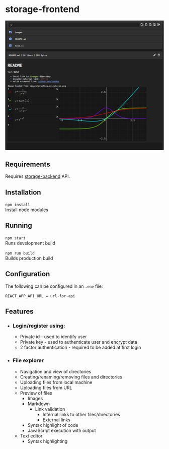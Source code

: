# storage-frontend

![Image of file explorer](docs/images/storage.png)

## Requirements

Requires [storage-backend](https://github.com/Toddez/storage-backend) API.

## Installation

`npm install`  
Install node modules

## Running

`npm start`  
Runs development build

`npm run build`  
Builds production build

## Configuration

The following can be configured in an `.env` file:

```
REACT_APP_API_URL = url-for-api
```

## Features

- ### Login/register using:
  - Private id - used to identify user
  - Private key - used to authenticate user and encrypt data
  - 2 factor authentication - required to be added at first login
- ### File explorer
  - Navigation and view of directories
  - Creating/renaming/removing files and directories
  - Uploading files from local machine
  - Uploading files from URL
  - Preview of files
    - Images
    - Markdown
      - Link validation
        - Internal links to other files/directories
        - External links
    - Syntax highlight of code
    - JavaScript execution with output
  - Text editor
    - Syntax highlighting
